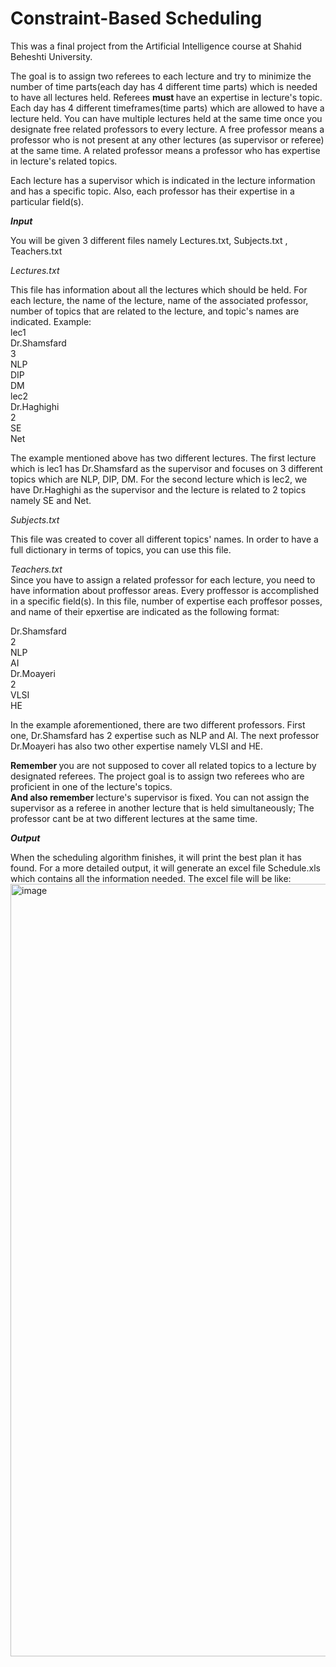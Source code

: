 # Constraint-Based Scheduling

This was a final project from the Artificial Intelligence course at Shahid Beheshti University.

The goal is to assign two referees to each lecture and try to minimize the number of time parts(each day has 4 different time parts) which is needed to have all lectures held.
Referees <b> must </b> have an expertise in lecture's topic. Each day has 4 different timeframes(time parts) which are allowed to have a lecture held.
You can have multiple lectures held at the same time once you designate free related professors to every lecture.
A free professor means a professor who is not present at any other lectures (as supervisor or referee) at the same time.
A related professor means a professor who has expertise in lecture's related topics.

Each lecture has a supervisor which is indicated in the lecture information and has a specific topic. Also, each professor has their expertise in a particular field(s).

<i> <b>
Input
</b> </i> 

You will be given 3 different files namely Lectures.txt, Subjects.txt , Teachers.txt

<i> Lectures.txt </i>

This file has information about all the lectures which should be held. For each lecture, the name of the lecture, name of the associated professor, number of topics that are related to the lecture, and topic's names are indicated.
Example: <br>
lec1 <br>
Dr.Shamsfard <br>
3 <br>
NLP <br> 
DIP <br>
DM  <br>
lec2 <br>
Dr.Haghighi <br>
2 <br>
SE <br>
Net <br>

The example mentioned above has two different lectures. The first lecture which is lec1 has Dr.Shamsfard as the supervisor and focuses on 3 different topics which are NLP, DIP, DM. 
For the second lecture which is lec2, we have Dr.Haghighi as the supervisor and the lecture is related to 2 topics namely SE and Net.

<i> Subjects.txt </i>  <br>

This file was created to cover all different topics' names. In order to have a full dictionary in terms of topics, you can use this file.

<i> Teachers.txt </i>  <br>
Since you have to assign a related professor for each lecture, you need to have information about proffessor areas.
Every proffessor is accomplished in a specific field(s). In this file, number of expertise each proffesor posses, and name of their epxertise are indicated as the following format:
<br>

Dr.Shamsfard <br>
2 <br>
NLP <br>
AI <br>
Dr.Moayeri <br>
2 <br> 
VLSI <br>
HE <br>

In the example aforementioned, there are two different professors.  First one, Dr.Shamsfard has 2 expertise such as NLP and AI.
The next professor Dr.Moayeri has also two other expertise namely VLSI and HE.


<b>Remember </b> you are not supposed to cover all related topics to a lecture by designated referees. The project goal is to assign two referees who are proficient in one of the lecture's topics.
<br>
<b> And also remember </b> lecture's supervisor is fixed. You can not assign the supervisor as a referee in another lecture that is held simultaneously; The professor cant be at two different lectures at the same time.


<i> <b>
Output
</b> </i>

When the scheduling algorithm finishes, it will print the best plan it has found. For a more detailed output, it will generate an excel file Schedule.xls which contains all the information needed.
The excel file will be like:
<img width="1236" alt="image" src="https://user-images.githubusercontent.com/28820932/118763572-4f950d80-b88d-11eb-94a9-b05f35a8b8dc.png">


